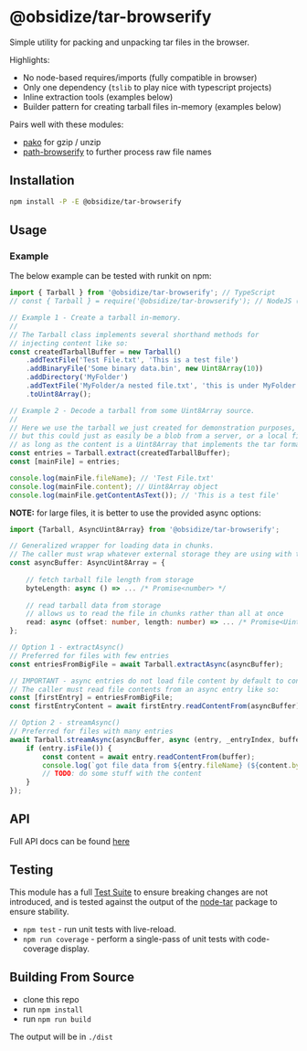# @obsidize/tar-browserify

Simple utility for packing and unpacking tar files in the browser.

Highlights:
- No node-based requires/imports (fully compatible in browser)
- Only one dependency (`tslib` to play nice with typescript projects)
- Inline extraction tools (examples below)
- Builder pattern for creating tarball files in-memory (examples below)

Pairs well with these modules:
- [pako](https://www.npmjs.com/package/pako) for gzip / unzip
- [path-browserify](https://www.npmjs.com/package/path-browserify) to further process raw file names

## Installation

```bash
npm install -P -E @obsidize/tar-browserify
```

## Usage

### Example

The below example can be tested with runkit on npm:

```typescript
import { Tarball } from '@obsidize/tar-browserify'; // TypeScript
// const { Tarball } = require('@obsidize/tar-browserify'); // NodeJS (Required for RunKit)

// Example 1 - Create a tarball in-memory.
//
// The Tarball class implements several shorthand methods for
// injecting content like so:
const createdTarballBuffer = new Tarball()
	.addTextFile('Test File.txt', 'This is a test file')
	.addBinaryFile('Some binary data.bin', new Uint8Array(10))
	.addDirectory('MyFolder')
	.addTextFile('MyFolder/a nested file.txt', 'this is under MyFolder')
	.toUint8Array();

// Example 2 - Decode a tarball from some Uint8Array source.
//
// Here we use the tarball we just created for demonstration purposes, 
// but this could just as easily be a blob from a server, or a local file;
// as long as the content is a Uint8Array that implements the tar format correctly.
const entries = Tarball.extract(createdTarballBuffer);
const [mainFile] = entries;

console.log(mainFile.fileName); // 'Test File.txt'
console.log(mainFile.content); // Uint8Array object
console.log(mainFile.getContentAsText()); // 'This is a test file'
```

**NOTE:** for large files, it is better to use the provided async options:

```typescript
import {Tarball, AsyncUint8Array} from '@obsidize/tar-browserify';

// Generalized wrapper for loading data in chunks.
// The caller must wrap whatever external storage they are using with this.
const asyncBuffer: AsyncUint8Array = {
	
	// fetch tarball file length from storage
	byteLength: async () => ... /* Promise<number> */
	
	// read tarball data from storage
	// allows us to read the file in chunks rather than all at once
	read: async (offset: number, length: number) => ... /* Promise<Uint8Array> */
};

// Option 1 - extractAsync()
// Preferred for files with few entries
const entriesFromBigFile = await Tarball.extractAsync(asyncBuffer);

// IMPORTANT - async entries do not load file content by default to conserve memory.
// The caller must read file contents from an async entry like so:
const [firstEntry] = entriesFromBigFile;
const firstEntryContent = await firstEntry.readContentFrom(asyncBuffer);

// Option 2 - streamAsync()
// Preferred for files with many entries
await Tarball.streamAsync(asyncBuffer, async (entry, _entryIndex, buffer) => {
	if (entry.isFile()) {
		const content = await entry.readContentFrom(buffer);
		console.log(`got file data from ${entry.fileName} (${content.byteLength} bytes)`);
		// TODO: do some stuff with the content
	}
});
```

## API

Full API docs can be found [here](https://jospete.github.io/obsidize-tar-browserify/)

## Testing

This module has a full [Test Suite](https://github.com/jospete/obsidize-tar-browserify/tree/master/tests) 
to ensure breaking changes are not introduced, and is tested against the output 
of the [node-tar](https://www.npmjs.com/package/tar) package to ensure stability.

- `npm test` - run unit tests with live-reload.
- `npm run coverage` - perform a single-pass of unit tests with code-coverage display.

## Building From Source

- clone this repo
- run `npm install`
- run `npm run build`

The output will be in `./dist`
